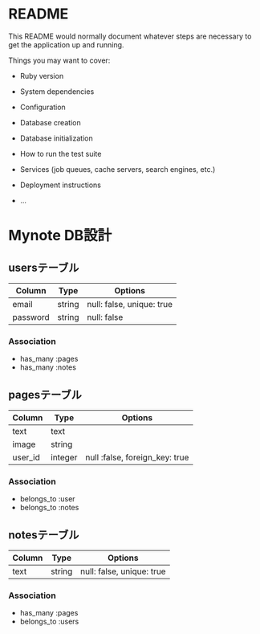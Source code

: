 # README

This README would normally document whatever steps are necessary to get the
application up and running.

Things you may want to cover:

* Ruby version

* System dependencies

* Configuration

* Database creation

* Database initialization

* How to run the test suite

* Services (job queues, cache servers, search engines, etc.)

* Deployment instructions

* ...

# Mynote DB設計
## usersテーブル
|Column|Type|Options|
|------|----|-------|
|email|string|null: false, unique: true|
|password|string|null: false|
### Association
- has_many :pages
- has_many :notes

## pagesテーブル
|Column|Type|Options|
|------|----|-------|
|text|text||
|image|string||
|user_id|integer|null :false, foreign_key: true|
### Association
- belongs_to :user
- belongs_to :notes

## notesテーブル
|Column|Type|Options|
|------|----|-------|
|text|string|null: false, unique: true|
### Association
- has_many :pages
- belongs_to :users

